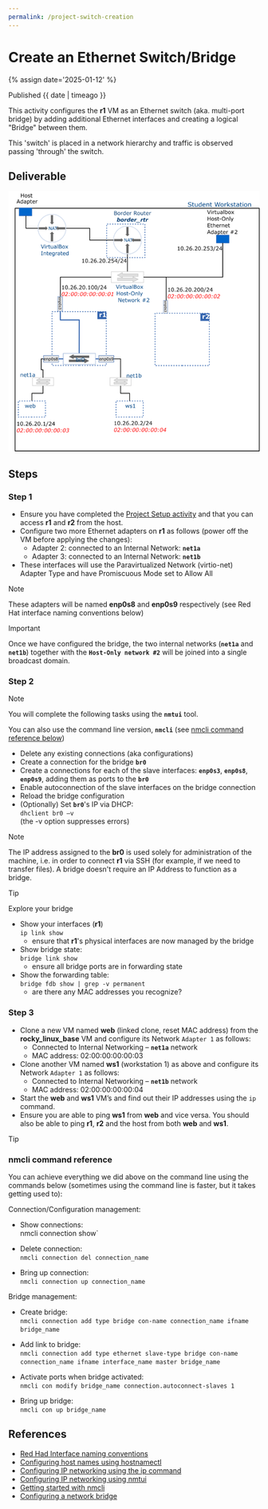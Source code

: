```yaml
---
permalink: /project-switch-creation
---
```


# Create an Ethernet Switch/Bridge

{% assign date='2025-01-12' %}

Published {{ date | timeago }}

This activity configures the **r1** VM as an Ethernet switch (aka. multi-port bridge) by adding additional Ethernet interfaces and creating a logical "Bridge" between them.

This 'switch' is placed in a network hierarchy and traffic is observed passing 'through' the switch.

## Deliverable

![milestone 1](../img/project/switch.png)

## Steps

### Step 1

- Ensure you have completed the [Project Setup activity](./project-setup) and that you can access **r1** and **r2** from the host.
- Configure two more Ethernet adapters on **r1** as follows (power off the VM before applying the changes):
  - Adapter 2: connected to an Internal Network: **`net1a`**
  - Adapter 3: connected to an Internal Network: **`net1b`**
- These interfaces will use the Paravirtualized Network (virtio-net) Adapter Type and have Promiscuous Mode set to Allow All

> [!NOTE]
> These adapters will be named **enp0s8** and **enp0s9** respectively (see Red Hat interface naming conventions below)

> [!IMPORTANT]
> Once we have configured the bridge, the two internal networks (**`net1a`** and **`net1b`**) together with the **`Host-Only network #2`** will be joined into a single broadcast domain.

### Step 2

> [!NOTE]
> You will complete the following tasks using the **`nmtui`** tool.
>
> You can also use the command line version, **`nmcli`** (see [nmcli command reference below](#nmcli-command-reference))

- Delete any existing connections (aka configurations)
- Create a connection for the bridge **`br0`**
- Create a connections for each of the slave interfaces: **`enp0s3`**, **`enp0s8`**, **`enp0s9`**, adding them as ports to the **`br0`**
- Enable autoconnection of the slave interfaces on the bridge connection
- Reload the bridge configuration
- (Optionally) Set **`br0`**'s IP via DHCP: <br /> `dhclient br0 –v` <br /> (the -v option suppresses errors)

> [!NOTE]
> The IP address assigned to the **br0** is used solely for administration of the machine, i.e. in order to connect **r1** via SSH (for example, if we need to transfer files). A bridge doesn't require an IP Address to function as a bridge.

> [!TIP]
> Explore your bridge
>
> - Show your interfaces (**r1**) <br /> `ip link show`
>   - ensure that **r1**'s physical interfaces are now managed by the bridge
> - Show bridge state: <br /> `bridge link show`
>   - ensure all bridge ports are in forwarding state
> - Show the forwarding table: <br /> `bridge fdb show | grep -v permanent`
>   - are there any MAC addresses you recognize?


### Step 3

- Clone a new VM named **web** (linked clone, reset MAC address) from the **rocky_linux_base** VM and configure its Network `Adapter 1` as follows:
  - Connected to Internal Networking – **`net1a`** network
  - MAC address: 02:00:00:00:00:03
- Clone another VM named **ws1** (workstation 1) as above and configure its Network `Adapter 1` as follows:
  - Connected to Internal Networking – **`net1b`** network
  - MAC address: 02:00:00:00:00:04
- Start the **web** and **ws1** VM’s and find out their IP addresses using the `ip` command.
- Ensure you are able to ping **ws1** from **web** and vice versa. You should also be able to ping **r1**, **r2** and the host from both **web** and **ws1**.

> [!TIP]
> <h3><a name="nmcli-command-reference">nmcli command reference</a></h3>
> 
> You can achieve everything we did above on the command line using the commands below (sometimes using the command line is faster, but it takes getting used to):
> 
> Connection/Configuration management:
> 
> - Show connections: <br />nmcli connection show`
> 
> - Delete connection: <br />`nmcli connection del connection_name`
> 
> - Bring up connection: <br />`nmcli connection up connection_name`
> 
> Bridge management:
> 
> - Create bridge: <br />`nmcli connection add type bridge con-name connection_name ifname bridge_name`
> 
> - Add link to bridge: <br />`nmcli connection add type ethernet slave-type bridge con-name connection_name ifname interface_name master bridge_name`
> 
> - Activate ports when bridge activated: <br />`nmcli con modify bridge_name connection.autoconnect-slaves 1`
> 
> - Bring up bridge: <br />`nmcli con up bridge_name`

## References

- [Red Had Interface naming conventions](https://access.redhat.com/documentation/en-us/red_hat_enterprise_linux/8/html/configuring_and_managing_networking/consistent-network-interface-device-naming_configuring-and-managing-networking)
- [Configuring host names using hostnamectl](https://access.redhat.com/documentation/en-us/red_hat_enterprise_linux/7/html/networking_guide/sec_configuring_host_names_using_hostnamectl)
- [Configuring IP networking using the ip command](https://access.redhat.com/documentation/en-us/red_hat_enterprise_linux/7/html/networking_guide/sec-configuring_ip_networking_with_ip_commands)
- [Configuring IP networking using nmtui](https://access.redhat.com/documentation/en-us/red_hat_enterprise_linux/7/html/networking_guide/sec-configuring_ip_networking_with_nmtui)
- [Getting started with nmcli](https://access.redhat.com/documentation/en-us/red_hat_enterprise_linux/7/html/networking_guide/sec-configuring_ip_networking_with_nmcli)
- [Configuring a network bridge](https://access.redhat.com/documentation/en-us/red_hat_enterprise_linux/8/html/configuring_and_managing_networking/configuring-a-network-bridge_configuring-and-managing-networking)
